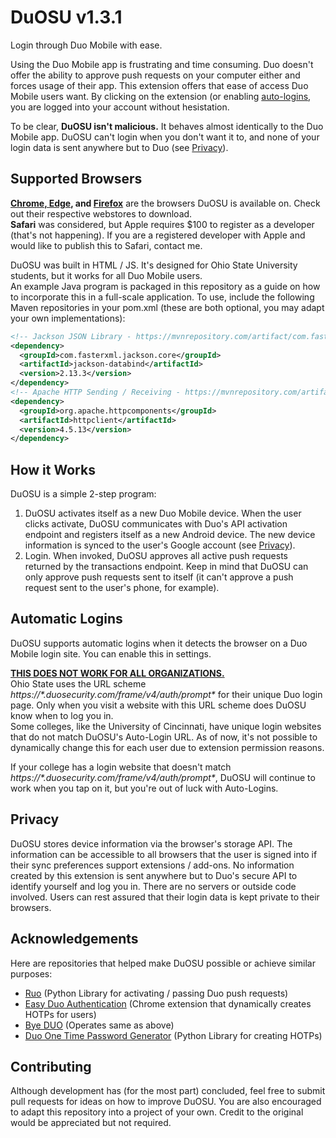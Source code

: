 # DuOSU v1.3.1
Login through Duo Mobile with ease.

Using the Duo Mobile app is frustrating and time consuming. Duo doesn't offer the ability to approve push requests on your computer either and forces usage of their app.
This extension offers that ease of access Duo Mobile users want. By clicking on the extension (or enabling [auto-logins](#automatic-logins), you are logged into your account without hesistation.

To be clear, **DuOSU isn't malicious.** It behaves almost identically to the Duo Mobile app. DuOSU can't login when you don't want it to, and none of your login data is sent anywhere but to Duo (see [Privacy](#privacy)).

Supported Browsers
------------------

**[Chrome, Edge](https://chrome.google.com/webstore/detail/duosu/bnfooenhhgcnhdkdjelgmmkpaemlnoek), and [Firefox](https://addons.mozilla.org/en-US/firefox/addon/duosu/)** are the browsers DuOSU is available on. Check out their respective webstores to download.<br>
**Safari** was considered, but Apple requires $100 to register as a developer (that's not happening). If you are a registered developer with Apple and would like to publish this to Safari, contact me.

DuOSU was built in HTML / JS. It's designed for Ohio State University students, but it works for all Duo Mobile users.<br>
An example Java program is packaged in this repository as a guide on how to incorporate this in a full-scale application. To use, include the following Maven repositories in your pom.xml (these are both optional, you may adapt your own implementations):

```xml
<!-- Jackson JSON Library - https://mvnrepository.com/artifact/com.fasterxml.jackson.core/jackson-core -->
<dependency>
  <groupId>com.fasterxml.jackson.core</groupId>
  <artifactId>jackson-databind</artifactId>
  <version>2.13.3</version>
</dependency>
<!-- Apache HTTP Sending / Receiving - https://mvnrepository.com/artifact/org.apache.httpcomponents/httpclient -->
<dependency>
  <groupId>org.apache.httpcomponents</groupId>
  <artifactId>httpclient</artifactId>
  <version>4.5.13</version>
</dependency>
```

How it Works
------------
DuOSU is a simple 2-step program:

1. DuOSU activates itself as a new Duo Mobile device. When the user clicks activate, DuOSU communicates with Duo's API activation endpoint and registers itself as a new Android device. The new device information is synced to the user's Google account (see [Privacy](#privacy)).
2. Login. When invoked, DuOSU approves all active push requests returned by the transactions endpoint. Keep in mind that DuOSU can only approve push requests sent to itself (it can't approve a push request sent to the user's phone, for example).

Automatic Logins
----------------
DuOSU supports automatic logins when it detects the browser on a Duo Mobile login site. You can enable this in settings.

**<ins>THIS DOES NOT WORK FOR ALL ORGANIZATIONS.</ins>**<br>
Ohio State uses the URL scheme *https://\*.duosecurity.com/frame/v4/auth/prompt\** for their unique Duo login page. Only when you visit a website with this URL scheme does DuOSU know when to log you in.<br>
Some colleges, like the University of Cincinnati, have unique login websites that do not match DuOSU's Auto-Login URL. As of now, it's not possible to dynamically change this for each user due to extension permission reasons.<br>

If your college has a login website that doesn't match *https://\*.duosecurity.com/frame/v4/auth/prompt\**, DuOSU will continue to work when you tap on it, but you're out of luck with Auto-Logins.<br>

Privacy
-------
DuOSU stores device information via the browser's storage API. The information can be accessible to all browsers that the user is signed into if their sync preferences support extensions / add-ons.
No information created by this extension is sent anywhere but to Duo's secure API to identify yourself and log you in. There are no servers or outside code involved. Users can rest assured that their login data is kept private to their browsers.

Acknowledgements
----------------
Here are repositories that helped make DuOSU possible or achieve similar purposes:

- [Ruo](https://github.com/falsidge/ruo) (Python Library for activating / passing Duo push requests)
- [Easy Duo Authentication](https://github.com/SparkShen02/Easy-Duo-Authentication) (Chrome extension that dynamically creates HOTPs for users)
- [Bye DUO](https://github.com/yuchenliu15/bye-duo) (Operates same as above)
- [Duo One Time Password Generator](https://github.com/revalo/duo-bypass) (Python Library for creating HOTPs)

Contributing
------------
Although development has (for the most part) concluded, feel free to submit pull requests for ideas on how to improve DuOSU.
You are also encouraged to adapt this repository into a project of your own. Credit to the original would be appreciated but not required.
